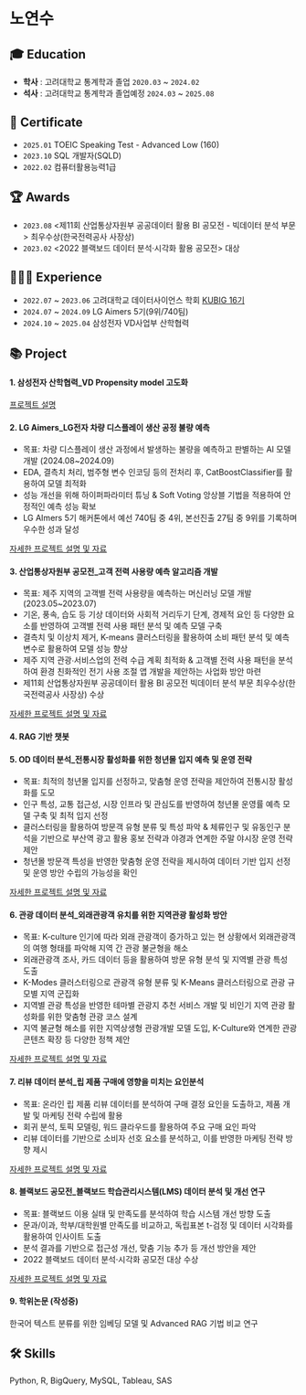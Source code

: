# 노연수

## 🎓 Education  
- **학사** : 고려대학교 통계학과 졸업 `2020.03` ~ `2024.02`
- **석사** : 고려대학교 통계학과 졸업예정 `2024.03` ~ `2025.08`

## 📜 Certificate
- `2025.01` TOEIC Speaking Test - Advanced Low (160)
- `2023.10` SQL 개발자(SQLD)
- `2022.02` 컴퓨터활용능력1급

## 🏆 Awards
- `2023.08` <제11회 산업통상자원부 공공데이터 활용 BI 공모전 - 빅데이터 분석 부문> 최우수상(한국전력공사 사장상)
- `2023.02` <2022 블랙보드 데이터 분석·시각화 활용 공모전> 대상

## 👩🏻‍💻 Experience
- `2022.07` ~ `2023.06` 고려대학교 데이터사이언스 학회 [KUBIG 16기](https://github.com/yeonsoo1020/portfolio/tree/main/%EB%8D%B0%EC%9D%B4%ED%84%B0%EC%82%AC%EC%9D%B4%EC%96%B8%EC%8A%A4%20%ED%95%99%ED%9A%8C(KUBIG))
- `2024.07` ~ `2024.09` LG Aimers 5기(9위/740팀)
- `2024.10` ~ `2025.04` 삼성전자 VD사업부 산학협력

## 📚 Project
#### 1. 삼성전자 산학협력_VD Propensity model 고도화

[프로젝트 설명](https://github.com/yeonsoo1020/portfolio/tree/main/%EC%82%BC%EC%84%B1%EC%A0%84%EC%9E%90%20%EC%82%B0%ED%95%99%ED%98%91%EB%A0%A5)

#### 2. LG Aimers_LG전자 차량 디스플레이 생산 공정 불량 예측
- 목표: 차량 디스플레이 생산 과정에서 발생하는 불량을 예측하고 판별하는 AI 모델 개발 (2024.08~2024.09)
- EDA, 결측치 처리, 범주형 변수 인코딩 등의 전처리 후, CatBoostClassifier를 활용하여 모델 최적화
- 성능 개선을 위해 하이퍼파라미터 튜닝 & Soft Voting 앙상블 기법을 적용하여 안정적인 예측 성능 확보
- LG AImers 5기 해커톤에서 예선 740팀 중 4위, 본선진출 27팀 중 9위를 기록하며 우수한 성과 달성

[자세한 프로젝트 설명 및 자료](https://github.com/yeonsoo1020/portfolio/tree/main/LG%20AImers%205%EA%B8%B0)

#### 3. 산업통상자원부 공모전_고객 전력 사용량 예측 알고리즘 개발
- 목표: 제주 지역의 고객별 전력 사용량을 예측하는 머신러닝 모델 개발 (2023.05~2023.07)
- 기온, 풍속, 습도 등 기상 데이터와 사회적 거리두기 단계, 경제적 요인 등 다양한 요소를 반영하여 고객별 전력 사용 패턴 분석 및 예측 모델 구축
- 결측치 및 이상치 제거, K-means 클러스터링을 활용하여 소비 패턴 분석 및 예측 변수로 활용하여 모델 성능 향상
- 제주 지역 관광∙서비스업의 전력 수급 계획 최적화 & 고객별 전력 사용 패턴을 분석하여 환경 친화적인 전기 사용 조절 앱 개발을 제안하는 사업화 방안 마련
- 제11회 산업통상자원부 공공데이터 활용 BI 공모전 빅데이터 분석 부문 최우수상(한국전력공사 사장상) 수상

[자세한 프로젝트 설명 및 자료](https://github.com/yeonsoo1020/portfolio/tree/main/%EC%82%B0%EC%97%85%EB%B6%80%20%EA%B3%B5%EB%AA%A8%EC%A0%84)

#### 4. RAG 기반 챗봇

#### 5. OD 데이터 분석_전통시장 활성화를 위한 청년몰 입지 예측 및 운영 전략
- 목표: 최적의 청년몰 입지를 선정하고, 맞춤형 운영 전략을 제안하여 전통시장 활성화를 도모
- 인구 특성, 교통 접근성, 시장 인프라 및 관심도를 반영하여 청년몰 운영률 예측 모델 구축 및 최적 입지 선정
- 클러스터링을 활용하여 방문객 유형 분류 및 특성 파악 & 체류인구 및 유동인구 분석을 기반으로 부산역 광고 활용 홍보 전략과 야경과 연계한 주말 야시장 운영 전략 제안 
- 청년몰 방문객 특성을 반영한 맞춤형 운영 전략을 제시하여 데이터 기반 입지 선정 및 운영 방안 수립의 가능성을 확인

[자세한 프로젝트 설명 및 자료](https://github.com/yeonsoo1020/portfolio/tree/main/OD%20%EB%8D%B0%EC%9D%B4%ED%84%B0%20%EB%B6%84%EC%84%9D)

#### 6. 관광 데이터 분석_외래관광객 유치를 위한 지역관광 활성화 방안
- 목표: K-culture 인기에 따라 외래 관광객이 증가하고 있는 현 상황에서 외래관광객의 여행 형태를 파악해 지역 간 관광 불균형을 해소
- 외래관광객 조사, 카드 데이터 등을 활용하여 방문 유형 분석 및 지역별 관광 특성 도출
- K-Modes 클러스터링으로 관광객 유형 분류 및 K-Means 클러스터링으로 관광 규모별 지역 군집화
- 지역별 관광 특성을 반영한 테마별 관광지 추천 서비스 개발 및 비인기 지역 관광 활성화를 위한 맞춤형 관광 코스 설계
- 지역 불균형 해소를 위한 지역상생형 관광개발 모델 도입, K-Culture와 연계한 관광 콘텐츠 확장 등 다양한 정책 제안

[자세한 프로젝트 설명 및 자료](https://github.com/yeonsoo1020/portfolio/tree/main/%EA%B4%80%EA%B4%91%20%EB%8D%B0%EC%9D%B4%ED%84%B0%20%EB%B6%84%EC%84%9D)

#### 7. 리뷰 데이터 분석_립 제품 구매에 영향을 미치는 요인분석
- 목표: 온라인 립 제품 리뷰 데이터를 분석하여 구매 결정 요인을 도출하고, 제품 개발 및 마케팅 전략 수립에 활용
- 회귀 분석, 토픽 모델링, 워드 클라우드를 활용하여 주요 구매 요인 파악
- 리뷰 데이터를 기반으로 소비자 선호 요소를 분석하고, 이를 반영한 마케팅 전략 방향 제시

[자세한 프로젝트 설명 및 자료](https://github.com/yeonsoo1020/portfolio/tree/main/%EB%A6%AC%EB%B7%B0%20%EB%8D%B0%EC%9D%B4%ED%84%B0%20%EB%B6%84%EC%84%9D)

#### 8. 블랙보드 공모전_블랙보드 학습관리시스템(LMS) 데이터 분석 및 개선 연구
- 목표: 블랙보드 이용 실태 및 만족도를 분석하여 학습 시스템 개선 방향 도출
- 문과/이과, 학부/대학원별 만족도를 비교하고, 독립표본 t-검정 및 데이터 시각화를 활용하여 인사이트 도출
- 분석 결과를 기반으로 접근성 개선, 맞춤 기능 추가 등 개선 방안을 제안
- 2022 블랙보드 데이터 분석·시각화 공모전 대상 수상

[자세한 프로젝트 설명 및 자료](https://github.com/yeonsoo1020/portfolio/tree/main/%EB%B8%94%EB%9E%99%EB%B3%B4%EB%93%9C%20%EA%B3%B5%EB%AA%A8%EC%A0%84)

#### 9. 학위논문 (작성중)
한국어 텍스트 분류를 위한 임베딩 모델 및 Advanced RAG 기법 비교 연구

## 🛠 Skills
Python, R, BigQuery, MySQL, Tableau, SAS
